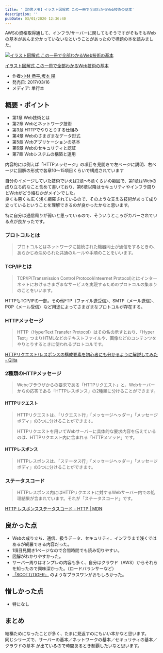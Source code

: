 ```yaml
---
title: '【読書メモ】イラスト図解式 この一冊で全部わかるWeb技術の基本'
description: ''
pubDate: 03/01/2020 12:36:40
---
```


<p>AWSの資格取得通して、インフラ/サーバーに関してもそうですがそもそもWebの基本があんま分かっていないなということがあったので標題の本を読みました。</p>

<p><div class="hatena-asin-detail"><a href="https://www.amazon.co.jp/exec/obidos/ASIN/4797388811/hatena-blog-22/"><img src="https://m.media-amazon.com/images/I/51l0xAHmzZL._SL160_.jpg" class="hatena-asin-detail-image" alt="イラスト図解式 この一冊で全部わかるWeb技術の基本" title="イラスト図解式 この一冊で全部わかるWeb技術の基本"></a><div class="hatena-asin-detail-info"><p class="hatena-asin-detail-title"><a href="https://www.amazon.co.jp/exec/obidos/ASIN/4797388811/hatena-blog-22/">イラスト図解式 この一冊で全部わかるWeb技術の基本</a></p><ul><li><span class="hatena-asin-detail-label">作者:</span><a href="http://d.hatena.ne.jp/keyword/%BE%AE%CE%D3%20%B6%B3%CA%BF" class="keyword">小林 恭平</a>,<a href="http://d.hatena.ne.jp/keyword/%BA%E4%CB%DC%20%CD%DB" class="keyword">坂本 陽</a></li><li><span class="hatena-asin-detail-label">発売日:</span> 2017/03/16</li><li><span class="hatena-asin-detail-label">メディア:</span> 単行本</li></ul></div><div class="hatena-asin-detail-foot"></div></div></p>

<h2>概要・ポイント</h2>

<ul>
<li>第1章 Web技術とは</li>
<li>第2章 Webとネットワーク技術</li>
<li>第3章 HTTPでやりとりする仕組み</li>
<li>第4章 Webのさまざまなデータ形式</li>
<li>第5章 Webアプリケーションの基本</li>
<li>第6章 Webのセキュリティと認証</li>
<li>第7章 Webシステムの構築と運用</li>
</ul>

<p>内容的には例えば「HTTPメッセージ」の項目を見開きで左ページに説明、右ページに図解の形式で各章10〜15項目くらいで構成されています</p>

<p>自分のイメージしていた技術でいえば2章〜5章くらいの範囲で、第1章はWebの成り立ち的なこと含めて書いており、第6章以降はセキュリティやインフラ周りとWebがどう絡むかがメインでした。<br />
良くも悪くも広く浅く網羅されているので、そのような支える技術があって成り立っているということを理解できるのが良かったかなと思います。</p>

<p>特に自分は通信周りが弱いと思っているので、そういうところがカバーされている点が良かったです。</p>

<h3>プロトコルとは</h3>

<blockquote><p>プロトコルとはネットワークに接続された機器同士が通信をするときの、あらかじめ決められた共通のルールや手順のことをいいます。</p></blockquote>

<h3>TCP/IPとは</h3>

<blockquote><p>TCP/IP(Transmission Control Protocol/Inteernet Protocol)とはインターネットにおけるさまざまなサービスを実現するためのプロトコルの集まりのことをいいます。</p></blockquote>

<p>HTTPもTCP/IPの一部。その他FTP（ファイル送受信）、SMTP（メール送信）、POP（メール受信）など用途によってさまざまなプロトコルが存在する。</p>

<h3>HTTPメッセージ</h3>

<blockquote><p>HTTP（HyperText Transfer Protocol）はその名の示すとおり、「Hyper Text」つまりHTMLなどのテキストファイルや、画像などのコンテンツをやりとりするときに使われるプロトコルです。</p></blockquote>

<p><a href="https://qiita.com/koheiyamaguchi0203/items/5777c4653a01ae4c7b06">HTTPリクエスト/レスポンスの構成要素を初心者にも分かるように解説してみた - Qiita</a></p>

<h3>2種類のHTTPメッセージ</h3>

<blockquote><p>Webeブラウザからの要求である「HTTPリクエスト」と、Webサーバーからの応答である「HTTPレスポンス」の2種類に分けることができます。</p></blockquote>

<h4>HTTPリクエスト</h4>

<blockquote><p>HTTPリクエストは、「リクエスト行」「メッセージヘッダー」「メッセージボディ」の3つに分けることができます。</p>

<p>HTTPリクエストを用いてWebサーバーに具体的な要求内容を伝えているのは、HTTPリクエスト内に含まれる「HTTPメソッド」です。</p></blockquote>

<h4>HTTPレスポンス</h4>

<blockquote><p>HTTPレスポンスは、「ステータス行」「メッセージヘッダー」「メッセージボディ」の3つに分けることができます。</p></blockquote>

<h3>ステータスコード</h3>

<blockquote><p>HTTPレスポンス内にはHTTPリクエストに対するWebサーバー内での処理結果が含まれています。それが「ステータスコード」です。</p></blockquote>

<p><a href="https://developer.mozilla.org/ja/docs/Web/HTTP/Status">HTTP レスポンスステータスコード - HTTP | MDN</a></p>

<h2>良かった点</h2>

<ul>
<li>Webの成り立ち、通信、扱うデータ、セキュリティ、インフラまで浅くではあるが網羅できる内容だった。</li>
<li>1項目見開き1ページなので合間時間でも読み切りやすい。</li>
<li>図解がわかりやすかった。</li>
<li>サーバー周りはオンプレの内容も多く、自分はクラウド（AWS）からそれらを知ったので興味深かった。（ロードバランサーなど）</li>
<li><a href="https://ja.wikipedia.org/wiki/Oracle_Database#%E3%80%8CSCOTT/TIGER%E3%80%8D%E3%81%AE%E7%94%B1%E6%9D%A5">「SCOTT/TIGER」</a> のようなプラスワンがおもしろかった。</li>
</ul>

<h2>惜しかった点</h2>

<ul>
<li>特になし</li>
</ul>

<h2>まとめ</h2>

<p>結構ためになったことが多く、たまに見返すのにもいい本かなと思います。<br />
同じシリーズで、サーバーの基本／ネットワークの基本／セキュリティの基本／クラウドの基本 が出ているので時間あるとき制覇したいなと思います。</p>
